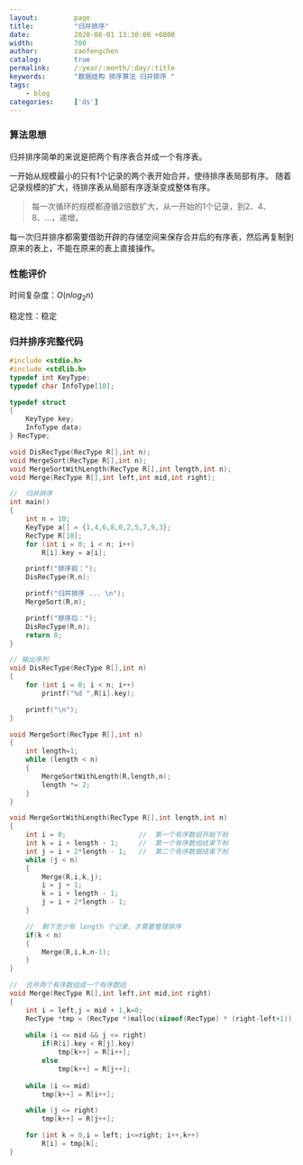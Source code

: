 ```yaml
---
layout:         page
title:          "归并排序"
date:           2020-08-01 13:30:00 +0800
width:          700
author:         zaofengchen
catalog:        true 
permalink:      /:year/:month/:day/:title
keywords:       "数据结构 排序算法 归并排序 "
tags:
    - blog
categories:     ['ds']
---
```


<!-- 渲染公式 -->
<script src="{{ site.url }}/static/js/MathJax.js?config=TeX-AMS-MML_HTMLorMML" type="text/javascript"></script>
<script type="text/x-mathjax-config">
    MathJax.Hub.Config({
        tex2jax: {
        skipTags: ['script', 'noscript', 'style', 'textarea', 'pre'],
        inlineMath: [['$','$']]
        }
    });
</script>
<!-- 渲染公式 -->

### 算法思想   

归并排序简单的来说是把两个有序表合并成一个有序表。

一开始从规模最小的只有1个记录的两个表开始合并，使待排序表局部有序。
随着记录规模的扩大，待排序表从局部有序逐渐变成整体有序。

>每一次循环的规模都遵循2倍数扩大，从一开始的1个记录，到2、4、8、...，递增。

每一次归并排序都需要借助开辟的存储空间来保存合并后的有序表，然后再复制到原来的表上，不能在原来的表上直接操作。


### 性能评价

时间复杂度：$O(nlog_2n)$

稳定性：稳定




### 归并排序完整代码
```C
#include <stdio.h>
#include <stdlib.h>
typedef int KeyType;
typedef char InfoType[10];

typedef struct
{
    KeyType key;
    InfoType data;
} RecType;

void DisRecType(RecType R[],int n);
void MergeSort(RecType R[],int n);
void MergeSortWithLength(RecType R[],int length,int n);
void Merge(RecType R[],int left,int mid,int right);

//  归并排序
int main()
{
    int n = 10;
    KeyType a[] = {1,4,6,8,0,2,5,7,9,3};
    RecType R[10];
    for (int i = 0; i < n; i++)
        R[i].key = a[i];

    printf("排序前：");
    DisRecType(R,n);

    printf("归并排序 ... \n");
    MergeSort(R,n);

    printf("排序后：");
    DisRecType(R,n);
    return 0;
}

// 输出序列
void DisRecType(RecType R[],int n)
{
    for (int i = 0; i < n; i++)
        printf("%d ",R[i].key);

    printf("\n");
}

void MergeSort(RecType R[],int n)
{
    int length=1;
    while (length < n)
    {
        MergeSortWithLength(R,length,n);
        length *= 2;
    }
}

void MergeSortWithLength(RecType R[],int length,int n)
{
    int i = 0;                  //  第一个有序数组开始下标   
    int k = i + length - 1;     //  第一个有序数组结束下标           
    int j = i + 2*length - 1;   //  第二个有序数据结束下标
    while (j < n)
    {
        Merge(R,i,k,j);
        i = j + 1;
        k = i + length - 1;
        j = i + 2*length - 1;
    }

    //  剩下至少有 length 个记录，才需要整理排序
    if(k < n)
    {
        Merge(R,i,k,n-1);
    }
}

//  合并两个有序数组成一个有序数组
void Merge(RecType R[],int left,int mid,int right)
{
    int i = left,j = mid + 1,k=0;
    RecType *tmp = (RecType *)malloc(sizeof(RecType) * (right-left+1));
    
    while (i <= mid && j <= right)
        if(R[i].key < R[j].key)
            tmp[k++] = R[i++];
        else
            tmp[k++] = R[j++];
    
    while (i <= mid)
        tmp[k++] = R[i++];

    while (j <= right)
        tmp[k++] = R[j++];

    for (int k = 0,i = left; i<=right; i++,k++)
        R[i] = tmp[k]; 
}
```